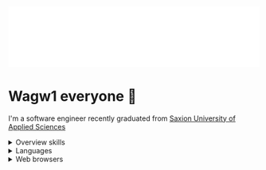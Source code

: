 <img src="terminal.svg" alt="Typing SVG" /></a>

# Wagw1 everyone :wave:
I'm a software engineer recently graduated from [Saxion University of Applied Sciences](https://www.saxion.edu/)

<details>
    <summary>
        Overview skills
    </summary>
    <br>
    <a href="https://skillicons.dev">
        <img src="https://skillicons.dev/icons?i=java,javascript,php,cpp,linux,angular,git,github,md,mysql,nodejs,symfony,postman,raspberrypi,spring,svelte,visualstudio,androidstudio,eclipse,figma,idea,html,git,docker,flutter" />
    </a>
</details>

<details>
    <summary>
        Languages
    </summary>
    <br>
    <table border="1">
        <tr>
          <th>Language</th>
          <th>Proficiency</th>
        </tr>
        <tr>
          <td>Dutch</td>
          <td>B2+ (<a href="https://www.staatsexamensnt2.nl/over-het-staatsexamen-nt2/wat-is-het-staatsexamen-nt2" target="_blank">State exam</a>)</td>
        </tr>
        <tr>
          <td>English</td>
          <td>B1 (<a href="https://www.trinitycollege.com/qualifications/english-language/ISE" target="_blank">ISE Certificate in London</a>)</td>
        </tr>
        <tr>
          <td>Arabic</td>
          <td>Native language</td>
        </tr>
      </table>      
</details>
<details>
    <summary>
        Web browsers
    </summary>
    <br>
    <table border="1">
        <tr>
          <th>Purpose</th>
          <th>Browser</th>
          <th>Logo</th>
        </tr>
        <tr>
          <td>Main browser for privacy</td>
          <td>Waterfox</td>
          <td><img src="https://www.waterfox.net/_astro/waterfox.aA4DFn78.svg" alt="Waterfox Logo" width="50"></td>
        </tr>
        <tr>
          <td>For development</td>
          <td>Google Chrome</td>
          <td><img src="https://upload.wikimedia.org/wikipedia/commons/5/51/Google_Chrome_icon_%282013-2019%29.png" alt="Google Chrome Logo" width="50"></td>
        </tr>
        <tr>
          <td>For frontend development</td>
          <td>Mozilla Firefox</td>
          <td><img src="https://upload.wikimedia.org/wikipedia/commons/4/4f/Firefox_logo_2019.svg" alt="Mozilla Firefox Logo" width="50"></td>
        </tr>
      </table>
      
</details>
